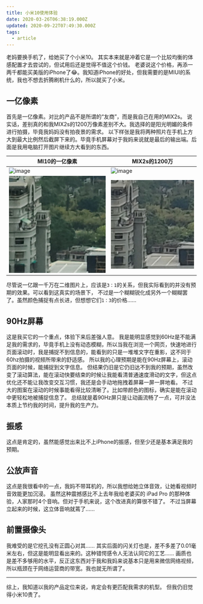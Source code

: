 ```yaml
---
title: 小米10使用体验
date: 2020-03-26T06:38:19.000Z
updated: 2020-09-22T07:49:30.000Z
tags:
  - article
---
```


老妈要换手机了，给她买了个小米10。
其实本来就是冲着它是一个比较均衡的体感配置才去尝试的，但试用后还是觉得不值这个价钱。
老婆说这个价格，再添一两千都能买美版的iPhone了😂。我知道iPhone的好处，但我需要的是MIUI的系统，我也不想去折腾刷机什么的，所以就买了小米。

## 一亿像素

首先是一亿像素。对比的产品不是所谓的“友商”，而是我自己在用的MIX2s。
说实话，差别真的和我MIX2s的1200万像素差别不大。我选择的是阳光明媚的条件进行拍摄，毕竟我妈妈没有拍夜景的需求。
以下样张是我将两种照片在手机上方大到最大比例然后截屏下来的。毕竟手机屏幕对于我妈来说就是最后的输出端。后面是我用电脑打开图片继续方大看到的东西。

| MI10的一亿像素  |  MIX2s的1200万  | 
|---|---|
| ![image](../../../assets/article-0034/mi10-take-photo.png) | ![image](../../../assets/article-0034/mix2s-take-photo.png) |
| ![image](../../../assets/article-0034/mi10-take-photo-zoom-in.png) | ![image](../../../assets/article-0034/mix2s-take-photo-zoom-in.png) |

尽管说一亿跟一千万在二维图片上，应该是`3：1`的关系，但我实际看到的并没有预期的效果。可以看到这真实的场景下， 不过是一个糊糊锐化成另外一个糊糊罢了。虽然颜色捕捉有点长进，但想想它们`1：3`的价格……

## 90Hz屏幕

这是我买它的一个重点，体验下来后差强人意。
我是能明显感觉到60Hz是不能满足我的需求的，毕竟手机上没有动态模糊，所以当我在浏览一个网页，快速地进行页面滚动时，我是捕捉不到信息的，能看到的只是一堆堆文字在重影，这不同于60hz拍摄的视频所带来的舒适感。
所以我的心理预期是能在90Hz屏幕上，滚动页面的时候，能捕捉到文字信息。
但结果仍旧是它仍旧达不到我的预期，虽然改变了滚动算法，能在滚动快要结束的时候让我能看清普通速度滑动的文字，但这点优化还不能让我改变交互习惯，我还是会手动地拖拽着屏幕一屏一屏地看。
不过大的图案在滚动的时候事能看得比较清晰了。比如带颜色的图标，确实是能在滚动中更轻松地被捕捉信息了。
总结就是着90Hz屏只是让动画流畅了一点，可并没法本质上节约我的时间，提升我的生产力。

## 振感

这点是肯定的，虽然能感觉出来比不上iPhone的振感，但至少还是基本满足我的预期。

## 公放声音

这点是我很看中的一点，我妈不带耳机的，所以我想给她立体音效，让她看视频时音效能更加沉浸。
虽然这种震撼感比不上去年我给老婆买的 iPad Pro 的那种体验，人家那时4个音响。但对于手机来说，这个改进真的算很不错了。
不过当屏幕立起来的时候，这立体音响就蔫了……

## 前置摄像头

我难受的是它挖孔没有正圆心对其……
其实后面的闪关灯也是，差不多差了0.01毫米左右，但这是能明显看出来的。这种错愕感令人无法认同它的工艺……
画质也是差不多够用的水平，反正这东西对于我和我妈来说基本只是用来微信网络视频，所以瓶颈在于网络运营商的带宽。我也就无所谓了。

----

综上，我知道以我的产品定位来说，肯定会有更匹配我需求的机型。
但我仍旧觉得小米10贵了。
